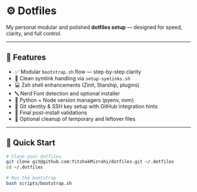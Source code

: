 # ⚙️ Dotfiles

My personal modular and polished **dotfiles setup** — designed for speed, clarity, and full control.

---

## 🧠 Features

- ✅ Modular `bootstrap.sh` flow — step-by-step clarity
- 🔗 Clean symlink handling via `setup-symlinks.sh`
- 💻 Zsh shell enhancements (Zinit, Starship, plugins)
- 🔤 Nerd Font detection and optional installer
- 🐍 Python + Node version managers (pyenv, nvm)
- 🔐 Git identity & SSH key setup with GitHub integration hints
- 🧪 Final post-install validations
- 🧹 Optional cleanup of temporary and leftover files

---

## 🚀 Quick Start

```bash
# Clone your dotfiles
git clone git@github.com:YitzhakMizrahi/dotfiles.git ~/.dotfiles
cd ~/.dotfiles

# Run the bootstrap
bash scripts/bootstrap.sh